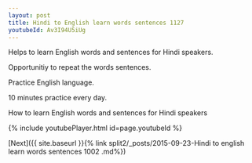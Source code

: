 ```yaml
---
layout: post
title: Hindi to English learn words sentences 1127 
youtubeId: Av3I94U5iUg
---
```

 
 
Helps to learn English words and sentences for Hindi speakers.

Opportunitiy to repeat the words sentences. 

Practice English language. 
 
10 minutes practice every day. 
 
How to learn English words and sentences for Hindi speakers 
 
{% include youtubePlayer.html id=page.youtubeId %}
 
 
[Next]({{ site.baseurl }}{% link  split2/_posts/2015-09-23-Hindi to english learn words sentences 1002 .md%})
 
